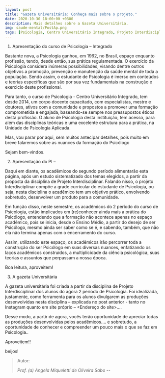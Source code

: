 ```yaml
---
layout: post
title: "Gazeta Universitária: Conheça mais sobre o projeto."
date: 2020-10-30 18:00:00 +0300
description: Mais detalhes sobre a Gazeta Universitária.
img: saude-mental/PostAp.png 
tags: [Psicologia, Centro Universitário Integrado, Projeto Interdisciplinar, Psicólogo, Universidade] 
---
```

1) Apresentação do curso de Psicologia – Integrado

Bastante nova, a Psicologia ganhou, em 1962, no Brasil, espaço enquanto profissão, tendo, desde então, sua prática regulamentada. O exercício da Psicologia considera inúmeras possibilidades, visando dentre outros objetivos a promoção, prevenção e manutenção da saúde mental de toda a população. Sendo assim, o estudante de Psicologia é imerso em conteúdos e teorias específicas que são por sua vez  fundamentais  na construção e exercicio deste profissional.

Para tanto, o curso de Psicologia - Centro Universitário Integrado, tem desde 2014, um corpo docente capacitado, com especialistas, mestre e doutores, ativos com a comunidade e propostos a promover uma formação comprometida e engajada, baseando-se sempre nos pressupostos éticos desta profissão. O aluno de Psicologia desta instituição, tem acesso, para além das disciplinas teóricas e uma excelente estrutura para a prática, na Unidade de Psicologia Aplicada.

Mas, vou parar por aqui, sem muitos antecipar detalhes, pois muito em breve falaremos sobre as nuances  da formação do Psicólogo

Sejam bem-vindos.


2) Apresentação do PI – 

 Daqui em diante, os acadêmicos do segundo período alimentarão esta página, após um estudo sistematizado dos temas elegidos, a partir da proposta da disciplina de Projeto Interdisciplinar. Falando nisso, o projeto Interdisciplinar compõe a grade curricular do estudante de Psicologia, ou seja, nesta disciplina o acadêmico tem um objetivo prático, envolvendo sobretudo, desenvolver um produto para a comunidade.

Em função disso, neste semestre, os acadêmicos do 2 período do curso de Psicologia, estão implicados em (re)conhecer ainda mais a prática do Psicólogo, entendendo que a formação não acontece apenas no espaço acadêmico, pois se inicia, desde o Ensino Médio, a partir do desejo de ser Psicólogo, mesmo ainda ser saber como se é, e sabendo, também, que não ela não termina apenas com o encerramento do curso.

Assim, utilizando este espaço, os acadêmicos irão percorrer toda a construção do ser Psicólogo em suas diversas nuances, enfatizando os laços acadêmicos construídos, a multiplicidade da ciência psicológica, suas teorias e assuntos que perpassam a nossa época.

Boa leitura, aproveitem!


3) A gazeta Universitária

A gazeta universitária foi criada a partir da disciplina de Projeto Interdisciplinar dos alunos do agora 2 período de Psicologia. Foi  idealizada, justamente, como ferramenta para os alunos divulgarem as produções desenvolvidas nesta disciplina –  explicada no post anterior - tanto no Instagram quanto em site próprio – <Endereço do site>....  

Desse modo, a partir de agora, vocês terão oportunidade de apreciar todas as produções desenvolvidas pelos acadêmicos.... e sobretudo, a oportunidade de conhecer e compreender um pouco mais o que se faz em Psicologia..

Aproveitem!!


beijos!

> Autor:
>
> <cite> Prof. (a) Angela Miqueletti de Oliveira Sabo </cite>
-- 

